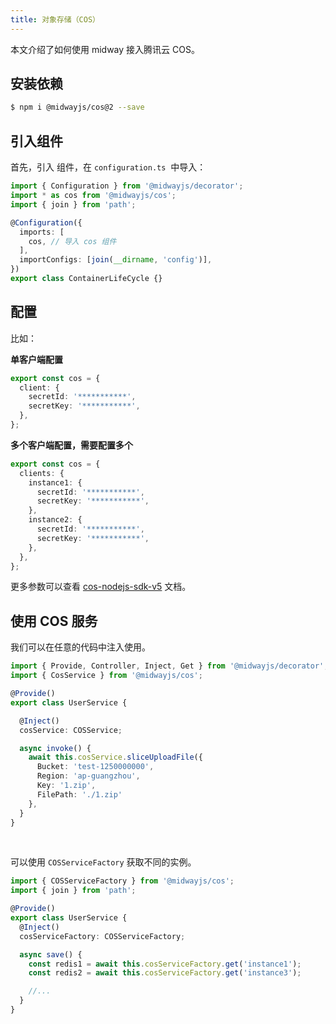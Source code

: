 ```yaml
---
title: 对象存储（COS）
---
```


本文介绍了如何使用 midway 接入腾讯云 COS。

## 安装依赖

```bash
$ npm i @midwayjs/cos@2 --save
```



## 引入组件

首先，引入 组件，在 `configuration.ts`  中导入：

```typescript
import { Configuration } from '@midwayjs/decorator';
import * as cos from '@midwayjs/cos';
import { join } from 'path';

@Configuration({
  imports: [
    cos, // 导入 cos 组件
  ],
  importConfigs: [join(__dirname, 'config')],
})
export class ContainerLifeCycle {}
```

## 配置

比如：
​

**单客户端配置**

```typescript
export const cos = {
  client: {
    secretId: '***********',
    secretKey: '***********',
  },
};
```

**多个客户端配置，需要配置多个**

```typescript
export const cos = {
  clients: {
    instance1: {
      secretId: '***********',
      secretKey: '***********',
    },
    instance2: {
      secretId: '***********',
      secretKey: '***********',
    },
  },
};
```

更多参数可以查看 [cos-nodejs-sdk-v5](https://github.com/tencentyun/cos-nodejs-sdk-v5) 文档。
​

## 使用 COS 服务

我们可以在任意的代码中注入使用。

```typescript
import { Provide, Controller, Inject, Get } from '@midwayjs/decorator';
import { CosService } from '@midwayjs/cos';

@Provide()
export class UserService {

  @Inject()
  cosService: COSService;

  async invoke() {
    await this.cosService.sliceUploadFile({
      Bucket: 'test-1250000000',
      Region: 'ap-guangzhou',
      Key: '1.zip',
      FilePath: './1.zip'
    },
  }
}
```

​

可以使用 `COSServiceFactory` 获取不同的实例。

```typescript
import { COSServiceFactory } from '@midwayjs/cos';
import { join } from 'path';

@Provide()
export class UserService {
  @Inject()
  cosServiceFactory: COSServiceFactory;

  async save() {
    const redis1 = await this.cosServiceFactory.get('instance1');
    const redis2 = await this.cosServiceFactory.get('instance3');

    //...
  }
}
```
